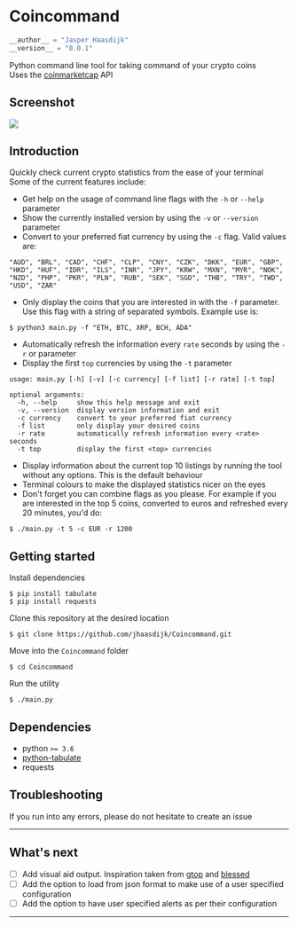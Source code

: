 # Coincommand

```python
__author__ = "Jasper Haasdijk"
__version__ = "0.0.1"
```

Python command line tool for taking command of your crypto coins<br>
Uses the [coinmarketcap](https://coinmarketcap.com/api/) API<br>

## Screenshot

![](https://github.com/jhaasdijk/Coincommand/blob/master/Coincommand.png)

## Introduction

Quickly check current crypto statistics from the ease of your terminal<br>
Some of the current features include:

- Get help on the usage of command line flags with the `-h` or `--help` parameter
- Show the currently installed version by using the `-v` or `--version` parameter
- Convert to your preferred fiat currency by using the `-c` flag. Valid values are:
```
"AUD", "BRL", "CAD", "CHF", "CLP", "CNY", "CZK", "DKK", "EUR", "GBP",
"HKD", "HUF", "IDR", "ILS", "INR", "JPY", "KRW", "MXN", "MYR", "NOK",
"NZD", "PHP", "PKR", "PLN", "RUB", "SEK", "SGD", "THB", "TRY", "TWD",
"USD", "ZAR"
```
- Only display the coins that you are interested in with the `-f` parameter. Use this flag with a string of separated symbols. Example use is:
```
$ python3 main.py -f "ETH, BTC, XRP, BCH, ADA"
```
- Automatically refresh the information every `rate` seconds by using the `-r` or parameter
- Display the first `top` currencies by using the `-t` parameter

```
usage: main.py [-h] [-v] [-c currency] [-f list] [-r rate] [-t top]

optional arguments:
  -h, --help     show this help message and exit
  -v, --version  display version information and exit
  -c currency    convert to your preferred fiat currency
  -f list        only display your desired coins
  -r rate        automatically refresh information every <rate> seconds
  -t top         display the first <top> currencies
```

- Display information about the current top 10 listings by running the tool without any options. This is the default behaviour
- Terminal colours to make the displayed statistics nicer on the eyes
- Don't forget you can combine flags as you please. For example if you are interested in the top 5 coins, converted to euros and refreshed every 20 minutes, you'd do:
```
$ ./main.py -t 5 -c EUR -r 1200
```

## Getting started

Install dependencies
```
$ pip install tabulate
$ pip install requests
```

Clone this repository at the desired location
```
$ git clone https://github.com/jhaasdijk/Coincommand.git
```

Move into the `Coincommand` folder
```
$ cd Coincommand
```

Run the utility
```
$ ./main.py
```

## Dependencies

- python `>= 3.6`
- [python-tabulate](https://bitbucket.org/astanin/python-tabulate)
- requests

## Troubleshooting

If you run into any errors, please do not hesitate to create an issue

--------------------------------------------------------------------------------

## What's next

- [ ] Add visual aid output. Inspiration taken from [gtop](https://github.com/aksakalli/gtop) and [blessed](https://github.com/yaronn/blessed-contrib)
- [ ] Add the option to load from json format to make use of a user specified configuration
- [ ] Add the option to have user specified alerts as per their configuration

--------------------------------------------------------------------------------
